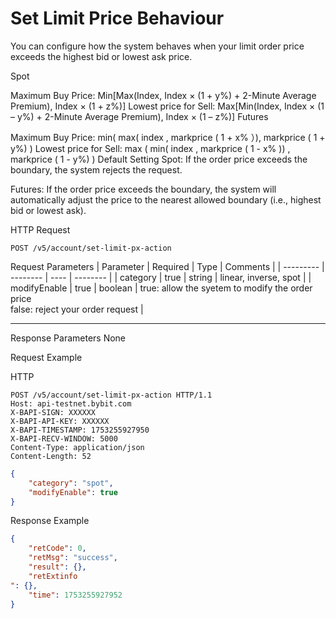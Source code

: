 # Set Limit Price Behaviour
You can configure how the system behaves when your limit order price exceeds the highest bid or lowest ask price.

Spot

Maximum Buy Price: Min[Max(Index, Index × (1 + y%) + 2-Minute Average Premium), Index × (1 + z%)]
Lowest price for Sell: Max[Min(Index, Index × (1 – y%) + 2-Minute Average Premium), Index × (1 – z%)]
Futures

Maximum Buy Price: min( max( index , markprice ( 1 + x% ）), markprice ( 1 + y%) )
Lowest price for Sell: max ( min( index , markprice ( 1 - x% )) , markprice ( 1 - y%) )
Default Setting
Spot: If the order price exceeds the boundary, the system rejects the request.

Futures: If the order price exceeds the boundary, the system will automatically adjust the price to the nearest allowed boundary (i.e., highest bid or lowest ask).


HTTP Request
```http
POST /v5/account/set-limit-px-action
```

Request Parameters
| Parameter | Required | Type | Comments |
| --------- | -------- | ---- | -------- |
| category | true | string | linear, inverse, spot |
| modifyEnable | true | boolean | true: allow the syetem to modify the order price <br> false: reject your order request |

---


Response Parameters
None


Request Example

HTTP
 
  
```http
POST /v5/account/set-limit-px-action HTTP/1.1
Host: api-testnet.bybit.com
X-BAPI-SIGN: XXXXXX
X-BAPI-API-KEY: XXXXXX
X-BAPI-TIMESTAMP: 1753255927950
X-BAPI-RECV-WINDOW: 5000
Content-Type: application/json
Content-Length: 52
```

```json
{
    "category": "spot",
    "modifyEnable": true
}
```

Response Example
```json
{
    "retCode": 0,
    "retMsg": "success",
    "result": {},
    "retExtinfo
": {},
    "time": 1753255927952
}
```

